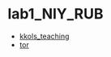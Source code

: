 # lab1_NIY_RUB
* [kkols_teaching](https://kkohls.org/teaching.html?fbclid=IwAR1mSGRDGcdq6im2uicdEXf2NW-UiZqGPPeKgSdINkf-0F92IWef0SlJ5bc)
* [tor](https://hss-opus.ub.ruhr-uni-bochum.de/opus4/frontdoor/deliver/index/docId/6564/file/diss.pdf?fbclid=IwAR1LURJ5aa1BWyD9hcbkmSRCkaL-K7GZ4buAMfw-H8Js4tShCSzirsAT2gc)
